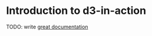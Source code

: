 # Introduction to d3-in-action

TODO: write [great documentation](http://jacobian.org/writing/what-to-write/)
